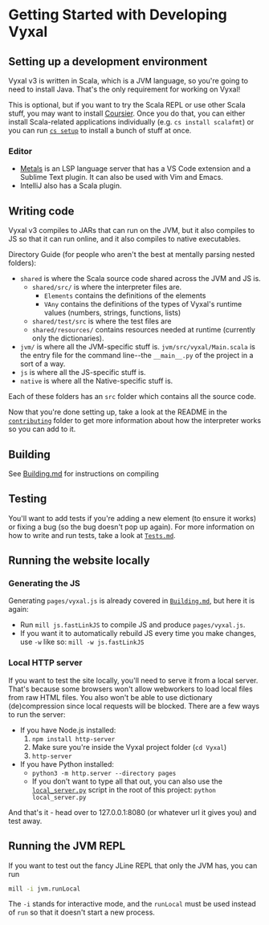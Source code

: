 # Getting Started with Developing Vyxal

## Setting up a development environment

Vyxal v3 is written in Scala, which is a JVM language, so you're going to need
to install Java. That's the only requirement for working on Vyxal!

This is optional, but if you want to try the Scala REPL or use other Scala stuff,
you may want to install [Coursier](https://get-coursier.io/docs/overview).
Once you do that, you can either install Scala-related applications individually
(e.g. `cs install scalafmt`) or you can run [`cs setup`](https://get-coursier.io/docs/cli-setup)
to install a bunch of stuff at once.

### Editor

- [Metals](https://scalameta.org/metals/docs/) is an LSP language server that
  has a VS Code extension and a Sublime Text plugin. It can also be used with
  Vim and Emacs.
- IntelliJ also has a Scala plugin.

## Writing code

Vyxal v3 compiles to JARs that can run on the JVM, but it also compiles to JS so
that it can run online, and it also compiles to native executables.

Directory Guide (for people who aren't the best at mentally parsing nested folders):

- `shared` is where the Scala source code shared across the JVM and JS is.
  - `shared/src/` is where the interpreter files are.
    - `Elements` contains the definitions of the elements
    - `VAny` contains the definitions of the types of Vyxal's runtime values (numbers, strings, functions, lists)
  - `shared/test/src` is where the test files are
  - `shared/resources/` contains resources needed at runtime (currently only the
    dictionaries).
- `jvm/` is where all the JVM-specific stuff is. `jvm/src/vyxal/Main.scala` is
  the entry file for the command line--the `__main__.py` of the project in a
  sort of a way.
- `js` is where all the JS-specific stuff is.
- `native` is where all the Native-specific stuff is.

Each of these folders has an `src` folder which contains all the source code.

Now that you're done setting up, take a look at the README in the
[`contributing`](/contributing/README.md) folder to get more information about how
the interpreter works so you can add to it.

## Building

See [Building.md](./Building.md) for instructions on compiling

## Testing

You'll want to add tests if you're adding a new element (to ensure it works) or
fixing a bug (so the bug doesn't pop up again). For more information on how to
write and run tests, take a look at [`Tests.md`](./Tests.md).

## Running the website locally

### Generating the JS

Generating `pages/vyxal.js` is already covered in [`Building.md`](./Building.md),
but here it is again:

- Run `mill js.fastLinkJS` to compile JS and produce `pages/vyxal.js`.
- If you want it to automatically rebuild JS every time you make changes, use
  `-w` like so: `mill -w js.fastLinkJS`

### Local HTTP server

If you want to test the site locally, you'll need to serve it from a local
server. That's because some browsers won't allow webworkers to load local files
from raw HTML files. You also won't be able to use dictionary (de)compression
since local requests will be blocked. There are a few ways to run the server:

- If you have Node.js installed:
  1. `npm install http-server`
  2. Make sure you're inside the Vyxal project folder (`cd Vyxal`)
  3. `http-server`
- If you have Python installed:
  - `python3 -m http.server --directory pages`
  - If you don't want to type all that out, you can also use the
    [`local_server.py`](/local_server.py) script in the root of this project:
    `python local_server.py`

And that's it - head over to 127.0.0.1:8080 (or whatever url it gives you) and test away.

## Running the JVM REPL

If you want to test out the fancy JLine REPL that only the JVM has, you can run

```sh
mill -i jvm.runLocal
```

The `-i` stands for interactive mode, and the `runLocal` must be used instead of
`run` so that it doesn't start a new process.
